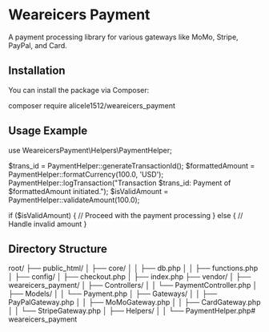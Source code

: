 # Weareicers Payment

A payment processing library for various gateways like MoMo, Stripe, PayPal, and Card.

## Installation

You can install the package via Composer:

composer require alicele1512/weareicers_payment

## Usage Example
use WeareicersPayment\Helpers\PaymentHelper;

$trans_id = PaymentHelper::generateTransactionId();
$formattedAmount = PaymentHelper::formatCurrency(100.0, 'USD');
PaymentHelper::logTransaction("Transaction $trans_id: Payment of $formattedAmount initiated.");
$isValidAmount = PaymentHelper::validateAmount(100.0);

if ($isValidAmount) {
    // Proceed with the payment processing
} else {
    // Handle invalid amount
}

## Directory Structure

root/
├── public_html/
│   ├── core/
│   │   ├── db.php
│   │   ├── functions.php
│   ├── config/
│   ├── checkout.php
│   ├── index.php
├── vendor/
│   ├── weareicers_payment/
│       ├── Controllers/
│       │   └── PaymentController.php
│       ├── Models/
│       │   └── Payment.php
│       ├── Gateways/
│       │   ├── PayPalGateway.php
│       │   ├── MoMoGateway.php
│       │   ├── CardGateway.php
│       │   └── StripeGateway.php
│       ├── Helpers/
│       │   └── PaymentHelper.php# weareicers_payment
